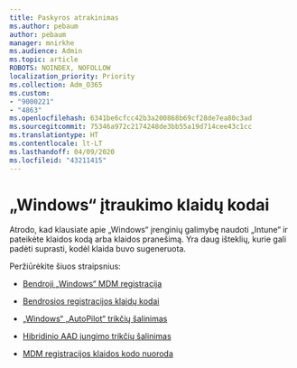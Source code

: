```yaml
---
title: Paskyros atrakinimas
ms.author: pebaum
author: pebaum
manager: mnirkhe
ms.audience: Admin
ms.topic: article
ROBOTS: NOINDEX, NOFOLLOW
localization_priority: Priority
ms.collection: Adm_O365
ms.custom:
- "9000221"
- "4863"
ms.openlocfilehash: 6341be6cfcc42b3a200868b69cf28de7ea80c3ad
ms.sourcegitcommit: 75346a972c2174248de3bb55a19d714cee43c1cc
ms.translationtype: HT
ms.contentlocale: lt-LT
ms.lasthandoff: 04/09/2020
ms.locfileid: "43211415"
---
```

# <a name="windows-enrolment-error-codes"></a>„Windows“ įtraukimo klaidų kodai

Atrodo, kad klausiate apie „Windows“ įrenginių galimybę naudoti „Intune“ ir pateikėte klaidos kodą arba klaidos pranešimą. Yra daug išteklių, kurie gali padėti suprasti, kodėl klaida buvo sugeneruota.
 
Peržiūrėkite šiuos straipsnius:

- [Bendroji „Windows“ MDM registracija](https://docs.microsoft.com/mem/intune/enrollment/troubleshoot-windows-enrollment-errors)

- [Bendrosios registracijos klaidų kodai](https://docs.microsoft.com/mem/intune/enrollment/troubleshoot-device-enrollment-in-intune#general-enrollment-error-codes)

- [„Windows“ „AutoPilot“ trikčių šalinimas](https://docs.microsoft.com/windows/deployment/windows-autopilot/troubleshooting)

- [Hibridinio AAD jungimo trikčių šalinimas](https://docs.microsoft.com/azure/active-directory/devices/troubleshoot-hybrid-join-windows-current)

- [MDM registracijos klaidos kodo nuoroda](https://docs.microsoft.com/windows/win32/mdmreg/mdm-registration-constants)
